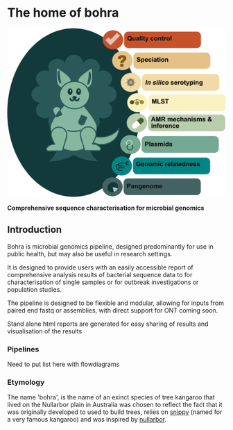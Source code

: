 # The home of bohra

![pretty](images/bohra_doc.png)

**Comprehensive sequence characterisation for microbial genomics**

## Introduction

Bohra is microbial genomics pipeline, designed predominantly for use in public health, but may also be useful in research settings. 

It is designed to provide users with an easily accessible report of comprehensive analysis results of bacterial sequence data to for characterisation of single samples or for outbreak investigations or population studies. 

The pipeline is designed to be flexible and modular, allowing for inputs from paired end fastq or assemblies, with direct support for ONT coming soon.

Stand alone html reports are generated for easy sharing of results and visualisation of the results

### Pipelines

Need to put list here with flowdiagrams

### Etymology

The name 'bohra', is the name of an exinct species of tree kangaroo that lived on the Nullarbor plain in Australia was chosen to reflect the fact that it was originally developed to used to build trees, relies on [snippy](https://github.com/tseemann/snippy) (named for a very famous kangaroo) and was inspired by [nullarbor](https://github.com/tseemann/nullarbor).

